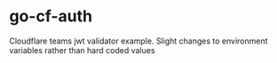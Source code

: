 # go-cf-auth
Cloudflare teams jwt validator example. Slight changes to environment variables rather than hard coded values
